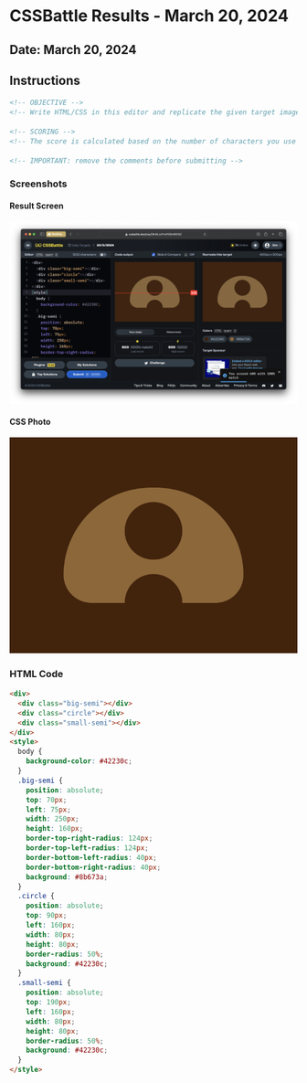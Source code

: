 # CSSBattle Results - March 20, 2024

## Date: March 20, 2024

## Instructions

```html
<!-- OBJECTIVE -->
<!-- Write HTML/CSS in this editor and replicate the given target image in the least code possible. What you write here, renders as it is -->

<!-- SCORING -->
<!-- The score is calculated based on the number of characters you use (this comment included :P) and how close you replicate the image. Read the FAQS (https://cssbattle.dev/faqs) for more info. -->

<!-- IMPORTANT: remove the comments before submitting -->
```

### Screenshots

#### Result Screen

![Result Screen](screenshots/result-screen.png)

#### CSS Photo

![CSS Photo](screenshots/css-image.png)

### HTML Code

```html
<div>
  <div class="big-semi"></div>
  <div class="circle"></div>
  <div class="small-semi"></div>
</div>
<style>
  body {
    background-color: #42230c;
  }
  .big-semi {
    position: absolute;
    top: 70px;
    left: 75px;
    width: 250px;
    height: 160px;
    border-top-right-radius: 124px;
    border-top-left-radius: 124px;
    border-bottom-left-radius: 40px;
    border-bottom-right-radius: 40px;
    background: #8b673a;
  }
  .circle {
    position: absolute;
    top: 90px;
    left: 160px;
    width: 80px;
    height: 80px;
    border-radius: 50%;
    background: #42230c;
  }
  .small-semi {
    position: absolute;
    top: 190px;
    left: 160px;
    width: 80px;
    height: 80px;
    border-radius: 50%;
    background: #42230c;
  }
</style>
```
